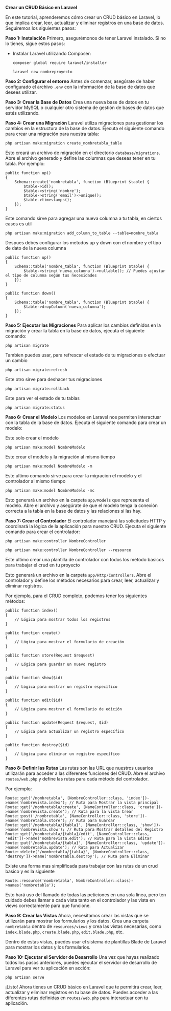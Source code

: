 **Crear un CRUD Básico en Laravel**

En este tutorial, aprenderemos cómo crear un CRUD básico en Laravel, lo que implica crear, leer, actualizar y eliminar registros en una base de datos. Seguiremos los siguientes pasos:

**Paso 1: Instalación**
Primero, asegurémonos de tener Laravel instalado. Si no lo tienes, sigue estos pasos:
- Instalar Laravel utilizando Composer:
  ```
  composer global require laravel/installer
  ```
  ```
  laravel new nombreproyecto
  ```

**Paso 2: Configurar el entorno**
Antes de comenzar, asegúrate de haber configurado el archivo `.env` con la información de la base de datos que desees utilizar.

**Paso 3: Crear la Base de Datos**
Crea una nueva base de datos en tu servidor MySQL o cualquier otro sistema de gestión de bases de datos que estés utilizando.

**Paso 4: Crear una Migración**
Laravel utiliza migraciones para gestionar los cambios en la estructura de la base de datos. Ejecuta el siguiente comando para crear una migración para nuestra tabla:

```
php artisan make:migration create_nombretabla_table
```

Esto creará un archivo de migración en el directorio `database/migrations`. Abre el archivo generado y define las columnas que deseas tener en tu tabla. Por ejemplo:

```
public function up()
{
    Schema::create('nombretabla', function (Blueprint $table) {
        $table->id();
        $table->string('nombre');
        $table->string('email')->unique();
        $table->timestamps();
    });
}
```

Este comando sirve para agregar una nueva columna a tu tabla, en ciertos casos es util
```
php artisan make:migration add_column_to_table --table=nombre_tabla
```
Despues debes configurar los metodos up y down con el nombre y el tipo de dato de la nueva columna
```
public function up()
{
    Schema::table('nombre_tabla', function (Blueprint $table) {
        $table->string('nueva_columna')->nullable(); // Puedes ajustar el tipo de columna según tus necesidades
    });
}

public function down()
{
    Schema::table('nombre_tabla', function (Blueprint $table) {
        $table->dropColumn('nueva_columna');
    });
}
```

**Paso 5: Ejecutar las Migraciones**
Para aplicar los cambios definidos en la migración y crear la tabla en la base de datos, ejecuta el siguiente comando:

```
php artisan migrate
```
Tambien puedes usar, para refrescar el estado de tu migraciones o efectuar un cambio
```
php artisan migrate:refresh
```
Este otro sirve para deshacer tus migraciones
```
php artisan migrate:rollback
```
Este para ver el estado de tu tablas
```
php artisan migrate:status
```

**Paso 6: Crear el Modelo**
Los modelos en Laravel nos permiten interactuar con la tabla de la base de datos. Ejecuta el siguiente comando para crear un modelo:

Este solo crear el modelo
```
php artisan make:model NombreModelo
```
Este crear el modelo y la migración al mismo tiempo
```
php artisan make:model NombreModelo -m
```
Este ultimo comando sirve para crear la migracion el modelo y el controlador al mismo tiempo
```
php artisan make:model NombreModelo -mc
```
Esto generará un archivo en la carpeta `app/Models` que representa el modelo. Abre el archivo y asegúrate de que el modelo tenga la conexión correcta a la tabla en la base de datos y las relaciones si las hay.

**Paso 7: Crear el Controlador**
El controlador manejará las solicitudes HTTP y coordinará la lógica de la aplicación para nuestro CRUD. Ejecuta el siguiente comando para crear el controlador:

```
php artisan make:controller NombreController
```
```
php artisan make:controller NombreController --resource
```
Este ultimo crear una plantilla de controlador con todos los metodo basicos para trabajar el crud en tu proyecto

Esto generará un archivo en la carpeta `app/Http/Controllers`. Abre el controlador y define los métodos necesarios para crear, leer, actualizar y eliminar registros.

Por ejemplo, para el CRUD completo, podemos tener los siguientes métodos:
```
public function index()
{
    // Lógica para mostrar todos los registros
}

public function create()
{
    // Lógica para mostrar el formulario de creación
}

public function store(Request $request)
{
    // Lógica para guardar un nuevo registro
}

public function show($id)
{
    // Lógica para mostrar un registro específico
}

public function edit($id)
{
    // Lógica para mostrar el formulario de edición
}

public function update(Request $request, $id)
{
    // Lógica para actualizar un registro específico
}

public function destroy($id)
{
    // Lógica para eliminar un registro específico
}
```

**Paso 8: Definir las Rutas**
Las rutas son las URL que nuestros usuarios utilizarán para acceder a las diferentes funciones del CRUD. Abre el archivo `routes/web.php` y define las rutas para cada método del controlador.

Por ejemplo:

```
Route::get('/nombretabla', [NombreController::class, 'index'])->name('nombrevista.index'); // Ruta para Mostrar la vista principal
Route::get('/nombretabla/create', [NameController::class, 'create'])->name('nombrevista.create'); // Ruta para la vista Crear
Route::post('/nombretabla', [NameController::class, 'store'])->name('nombretabla.store'); // Ruta para Guardar
Route::get('/nombretabla/{tabla}', [NameController::class, 'show'])->name('nombrevista.show'); // Ruta para Mostrar detalles del Registro
Route::get('/nombretabla/{tabla}/edit', [NameController::class, 'edit'])->name('nombrevista.edit'); // Ruta para la vista Editar
Route::put('/nombretabla/{tabla}', [NameController::class, 'update'])->name('nombretabla.update'); // Ruta para Actualizar
Route::delete('/nombretabla/{tabla}', [NombreController::class, 'destroy'])->name('nombretabla.destroy'); // Ruta para Eliminar
```

Existe una forma mas simplificada para trabajar con las rutas de un crud basico y es la siguiente
```
Route::resource('nombretabla', NombreController::class)->names('nombretabla');
```
Esto hará uso del llamado de todas las peticiones en una sola línea, pero ten cuidado
debes llamar a cada vista tanto en el controlador y las vista en views correctamente para que funcione.

**Paso 9: Crear las Vistas**
Ahora, necesitamos crear las vistas que se utilizarán para mostrar los formularios y los datos. Crea una carpeta `nombretabla` dentro de `resources/views` y crea las vistas necesarias, como `index.blade.php`, `create.blade.php`, `edit.blade.php`, etc.

Dentro de estas vistas, puedes usar el sistema de plantillas Blade de Laravel para mostrar los datos y los formularios.

**Paso 10: Ejecutar el Servidor de Desarrollo**
Una vez que hayas realizado todos los pasos anteriores, puedes ejecutar el servidor de desarrollo de Laravel para ver tu aplicación en acción:

```
php artisan serve
```

¡Listo! Ahora tienes un CRUD básico en Laravel que te permitirá crear, leer, actualizar y eliminar registros en tu base de datos. Puedes acceder a las diferentes rutas definidas en `routes/web.php` para interactuar con tu aplicación.
